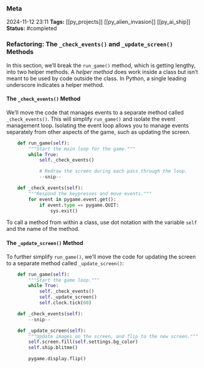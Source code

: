 ### Meta
2024-11-12 23:11
**Tags:** [[py_projects]] [[py_alien_invasion]] [[py_ai_ship]]
**Status:** #completed 

### Refactoring: The `_check_events()` and `_update_screen()` Methods
In this section, we’ll break the `run_game()` method, which is getting lengthy, into two helper methods. A *helper method* does work inside a class but isn’t meant to be used by code outside the class. In Python, a single leading underscore indicates a helper method.

#### The `_check_events()` Method
We’ll move the code that manages events to a separate method called `_check_events()`. This will simplify `run_game()` and isolate the event management loop. Isolating the event loop allows you to manage events separately from other aspects of the game, such as updating the screen.
```Python title:alien_invasion.py
	def run_game(self):
		"""Start the main loop for the game."""
		while True:
			self._check_events()

			# Redraw the screen during each pass through the loop.
			--snip--

	def _check_events(self):
		"""Respond the keypresses and move events."""
		for event in pygame.event.get():
			if event.type == pygame.QUIT:
				sys.exit()
```

To call a method from within a class, use dot notation with the variable `self` and the name of the method.

#### The `_update_screen()` Method
To further simplify `run_game()`, we’ll move the code for updating the screen to a separate method called `_update_screen()`:
```Python title:alien_invasion.py
	def run_game(self):
		"""Start the game loop."""
		while True:
			self._check_events()
			self._update_screen()
			self.clock.tick(60)

	def _check_events(self):
		--snip--

	def _update_screen(self):
		"""Update images on the screen, and flip to the new screen."""
		self.screen.fill(self.settings.bg_color)
		self.ship.blitme()

		pygame.display.flip()
```